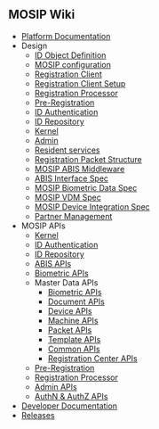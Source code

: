 ## MOSIP Wiki
* [Platform Documentation](Platform-Documentation)
* Design
  * [ID Object Definition](MOSIP-ID-Object-definition)
  * [MOSIP configuration](MOSIP-configuration-&-launcher)
  * [Registration Client](Registration-Client)
  * [Registration Client Setup](Registration-Client-Setup)
  * [Registration Processor](Registration-Processor)
  * [Pre-Registration](Pre-Registration)
  * [ID Authentication](ID-Authentication)
  * [ID Repository](ID-Repository)
  * [Kernel](Kernel)
  * [Admin](Admin)
  * [Resident services](Resident-Services)
  * [Registration Packet Structure](Registration-Packet)  
  * [MOSIP ABIS Middleware](MOSIP-ABIS-Middleware)
  * [ABIS Interface Spec](Automated-Biometric-Identification-System-(ABIS)-Interface)
  * [MOSIP Biometric Data Spec](MOSIP-Biometric-Data-Specifications)
  * [MOSIP VDM Spec](MOSIP-VDM-Specifications)
  * [MOSIP Device Integration Spec](Device-Integration-Specifications)
  * [Partner Management](Partner-Management)
* MOSIP APIs
  * [Kernel](Kernel-APIs)
  * [ID Authentication](ID-Authentication-APIs)
  * [ID Repository](ID-Repository-API)
  * [ABIS APIs](ABIS-APIs)
  * [Biometric APIs](MOSIP-Biometric-APIs)
  * Master Data APIs
    * [Biometric APIs](Biometric-APIs)
    * [Document APIs](Document-APIs)
    * [Device APIs](Device-APIs)
    * [Machine APIs](Machine-APIs)
    * [Packet APIs](Packet-APIs)
    * [Template APIs](Template-APIs)
    * [Common APIs](Common-APIs)
    * [Registration Center  APIs](Registration-Center-APIs)
  * [Pre-Registration](Pre-Registration-Services)
  * [Registration Processor](Registration-Processor-APIs)
  * [Admin APIs](Admin-APIs)
  * [AuthN & AuthZ APIs](AuthN-&-AuthZ-APIs)
* [Developer Documentation](Developer-Documentation)
* [Releases](MOSIP-Releases)